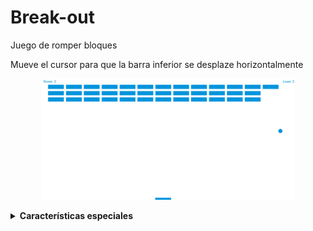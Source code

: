 # Break-out
Juego de romper bloques

Mueve el cursor para que la barra inferior se desplaze horizontalmente



<p align="center">
	<img src="https://raw.githubusercontent.com/Archerd6/Break-out/e57eba556d338259dd8575ba227b741f4745f65e/imgs/Break-out.png" style="width:80%">
</p>

<details>
<summary><strong>Características especiales</strong></summary>
Pausa el juego con `=` 
</details>
